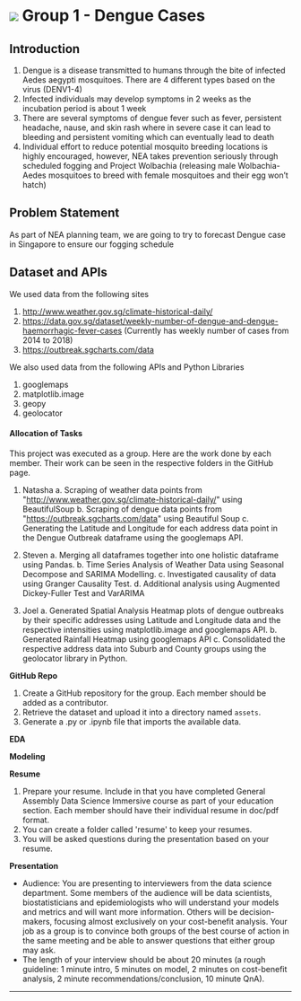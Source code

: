 # ![](https://ga-dash.s3.amazonaws.com/production/assets/logo-9f88ae6c9c3871690e33280fcf557f33.png) Group 1 - Dengue Cases

## Introduction

1. Dengue is a disease transmitted to humans through the bite of infected Aedes aegypti mosquitoes. There are 4 different types based on the virus (DENV1-4)
2. Infected individuals may develop symptoms in 2 weeks as the incubation period is about 1 week
3. There are several symptoms of dengue fever such as fever, persistent headache, nause, and skin rash where in severe case it can lead to bleeding and persistent vomiting which can eventually lead to death
4. Individual effort to reduce potential mosquito breeding locations is highly encouraged, however, NEA takes prevention seriously through scheduled fogging and Project Wolbachia (releasing male Wolbachia-Aedes mosquitoes to breed with female mosquitoes and their egg won’t hatch)

## Problem Statement
As part of NEA planning team, we are going to try to forecast Dengue case in Singapore to ensure our fogging schedule 

## Dataset and APIs

We used data from the following sites
1. http://www.weather.gov.sg/climate-historical-daily/
2. https://data.gov.sg/dataset/weekly-number-of-dengue-and-dengue-haemorrhagic-fever-cases (Currently has weekly number of cases from 2014 to 2018)
3. https://outbreak.sgcharts.com/data 

We also used data from the following APIs and Python Libraries
1. googlemaps
2. matplotlib.image
3. geopy
4. geolocator


#### Allocation of Tasks

This project was executed as a group. Here are the work done by each member. Their work can be seen in the respective folders in the GitHub page.

1. Natasha
    a. Scraping of weather data points from "http://www.weather.gov.sg/climate-historical-daily/" using BeautifulSoup
    b. Scraping of dengue data points from "https://outbreak.sgcharts.com/data" using Beautiful Soup
    c. Generating the Latitude and Longitude for each address data point in the Dengue Outbreak dataframe using the googlemaps API.

2. Steven
    a. Merging all dataframes together into one holistic dataframe using Pandas.
    b. Time Series Analysis of Weather Data using Seasonal Decompose and SARIMA Modelling.
    c. Investigated causality of data using Granger Causality Test.
    d. Additional analysis using Augmented Dickey-Fuller Test and VarARIMA

3. Joel
    a. Generated Spatial Analysis Heatmap plots of dengue outbreaks by their specific addresses using Latitude and Longitude data and the respective intensities using matplotlib.image and googlemaps API.
    b. Generated Rainfall Heatmap using googlemaps API
    c. Consolidated the respective address data into Suburb and County groups using the geolocator library in Python. 

**GitHub Repo**

1. Create a GitHub repository for the group. Each member should be added as a contributor.
2. Retrieve the dataset and upload it into a directory named `assets`.
3. Generate a .py or .ipynb file that imports the available data.

**EDA**



**Modeling**



**Resume**

1. Prepare your resume. Include in that you have completed General Assembly Data Science Immersive course as part of your education section. Each member should have their individual resume in doc/pdf format.
2. You can create a folder called 'resume' to keep your resumes.
3. You will be asked questions during the presentation based on your resume.

**Presentation**
* Audience: You are presenting to interviewers from the data science department. Some members of the audience will be data scientists, biostatisticians and epidemiologists who will understand your models and metrics and will want more information. Others will be decision-makers, focusing almost exclusively on your cost-benefit analysis. Your job as a group is to convince both groups of the best course of action in the same meeting and be able to answer questions that either group may ask.
* The length of your interview should be about 20 minutes (a rough guideline: 1 minute intro, 5 minutes on model, 2 minutes on cost-benefit analysis, 2 minute recommendations/conclusion, 10 minute QnA).  

---


